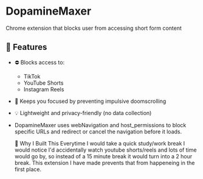 # DopamineMaxer
Chrome extension that blocks user from accessing short form content

## 🔧 Features

- ⛔ Blocks access to:
  - TikTok
  - YouTube Shorts
  - Instagram Reels
- 🎯 Keeps you focused by preventing impulsive doomscrolling
- 💡 Lightweight and privacy-friendly (no data collection)

- DopamineMaxer uses webNavigation and host_permissions to block specific URLs and redirect or cancel the navigation before it loads.

  🚀 Why I Built This
Everytime I would take a quick study/work break I would notice I'd accidentally watch youtube shorts/reels and lots of time would go by, so instead of a 15 minute break it would turn into a 2 hour break. This extension I have made prevents that from happeneing in the first place.
